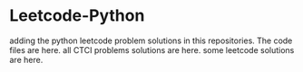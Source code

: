 # Leetcode-Python
adding the python leetcode problem solutions in this repositories. 
The code files are here.
all CTCI problems solutions are here.
some leetcode solutions are here.






















































































































































































































































































































































































































































































































































































































































































































































































































































































































































































